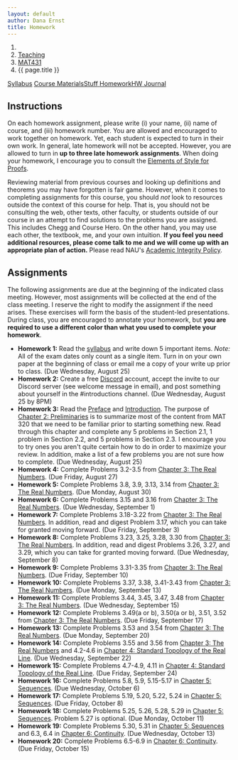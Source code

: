 ```yaml
---
layout: default
author: Dana Ernst
title: Homework
---
```


<ol class="breadcrumb">
  <li><a href="/"><i class="fa fa-home"></i></a></li>
  <li><a href="/teaching/">Teaching</a></li>
  <li><a href="/teaching/mat431f21">MAT431</a></li>
  <li class="active">{{ page.title }}</li>
</ol>

<div class="row">
<div class="col-xs-12">
<div class="btn-group btn-group-justified">
<a class="btn btn-default btn-success" href="{{site.baseurl}}/teaching/mat431f21/syllabus/">Syllabus</a>
<a class="btn btn-default btn-primary" href="{{site.baseurl}}/teaching/mat431f21/materials/">
<span class="hidden-xs">Course Materials</span><span class="visible-xs">Stuff</span>
</a>
<a class="btn btn-default btn-warning" href="{{site.baseurl}}/teaching/mat431f21/homework/">
<span class="hidden-xs">Homework</span><span class="visible-xs">HW</span>
</a>
<a class="btn btn-default btn-info" href="{{site.baseurl}}/teaching/mat431f21/journal/">Journal</a>
</div>
</div>
</div>

## Instructions ##
On each homework assignment, please write (i) your name, (ii) name of course, and (iii) homework number. You are allowed and encouraged to work together on homework. Yet, each student is expected to turn in their own work. In general, late homework will not be accepted. However, you are allowed to turn in **up to three late homework assignments**. When doing your homework, I encourage you to consult the [Elements of Style for Proofs]({{site.baseurl}}/teaching/ElementsOfStyle.pdf).

Reviewing material from previous courses and looking up definitions and theorems you may have forgotten is fair game. However, when it comes to completing assignments for this course, you should *not* look to resources outside the context of this course for help.  That is, you should not be consulting the web, other texts, other faculty, or students outside of our course in an attempt to find solutions to the problems you are assigned.  This includes Chegg and Course Hero. On the other hand, you may use each other, the textbook, me, and your own intuition. **If you feel you need additional resources, please come talk to me and we will come up with an appropriate plan of action.** Please read NAU's [Academic Integrity Policy](https://www5.nau.edu/policies/Client/Details/828?whoIsLooking=Students&pertainsTo=All&sortDirection=Ascending&page=1).

## Assignments ##
<!-- Unless otherwise indicated, submit each of the following assignments via BbLearn. I reserve the right to modify the assignment if the need arises.  These exercises will form the basis of the student-led presentations. -->
The following assignments are due at the beginning of the indicated class meeting. However, most assignments will be collected at the end of the class meeting.  I reserve the right to modify the assignment if the need arises.  These exercises will form the basis of the student-led presentations.  During class, you are encouraged to annotate your homework, but **you are required to use a different color than what you used to complete your homework**.

- **Homework 1:** Read the [syllabus]({{site.baseurl}}/teaching/mat431f21/syllabus/) and write down 5 important items. *Note:*  All of the exam dates only count as a single item.  Turn in on your own paper at the beginning of class or email me a copy of your write up prior to class. (Due Wednesday, August 25)
- **Homework 2:** Create a free [Discord](http://discord.com) account, accept the invite to our Discord server (see welcome message in email), and post something about yourself in the #introductions channel. (Due Wednesday, August 25 by 8PM)
- **Homework 3:** Read the [Preface]({{site.baseurl}}/teaching/mat431f21/Preface.pdf) and [Introduction]({{site.baseurl}}/teaching/mat431f21/Introduction.pdf). The purpose of [Chapter 2: Preliminaries]({{site.baseurl}}/teaching/mat431f21/Preliminaries.pdf) is to summarize most of the content from MAT 320 that we need to be familiar prior to starting something new. Read through this chapter and complete any 5 problems in Section 2.1, 1 problem in Section 2.2, and 5 problems in Section 2.3. I encourage you to try ones you aren't quite certain how to do in order to maximize your review. In addition, make a list of a few problems you are not sure how to complete. (Due Wednesday, August 25)
- **Homework 4:** Complete Problems 3.2-3.5 from [Chapter 3: The Real Numbers]({{site.baseurl}}/teaching/mat431f21/RealNumbers.pdf). (Due Friday, August 27)
- **Homework 5:** Complete Problems 3.8, 3.9, 3.13, 3.14 from [Chapter 3: The Real Numbers]({{site.baseurl}}/teaching/mat431f21/RealNumbers.pdf). (Due Monday, August 30)
- **Homework 6:** Complete Problems 3.15 and 3.16 from [Chapter 3: The Real Numbers]({{site.baseurl}}/teaching/mat431f21/RealNumbers.pdf). (Due Wednesday, September 1)
- **Homework 7:** Complete Problems 3.18-3.22 from [Chapter 3: The Real Numbers]({{site.baseurl}}/teaching/mat431f21/RealNumbers.pdf). In addition, read and digest Problem 3.17, which you can take for granted moving forward. (Due Friday, September 3)
- **Homework 8:** Complete Problems 3.23, 3.25, 3.28, 3.30 from [Chapter 3: The Real Numbers]({{site.baseurl}}/teaching/mat431f21/RealNumbers.pdf). In addition, read and digest Problems 3.26, 3.27, and 3.29, which you can take for granted moving forward. (Due Wednesday, September 8)
- **Homework 9:** Complete Problems 3.31-3.35 from [Chapter 3: The Real Numbers]({{site.baseurl}}/teaching/mat431f21/RealNumbers.pdf). (Due Friday, September 10)
- **Homework 10:** Complete Problems 3.37, 3.38, 3.41-3.43 from [Chapter 3: The Real Numbers]({{site.baseurl}}/teaching/mat431f21/RealNumbers.pdf).  (Due Monday, September 13)
- **Homework 11:** Complete Problems 3.44, 3.45, 3.47, 3.48 from [Chapter 3: The Real Numbers]({{site.baseurl}}/teaching/mat431f21/RealNumbers.pdf).  (Due Wednesday, September 15)
- **Homework 12:** Complete Problems 3.49(a or b), 3.50(a or b), 3.51, 3.52 from [Chapter 3: The Real Numbers]({{site.baseurl}}/teaching/mat431f21/RealNumbers.pdf).  (Due Friday, September 17)
- **Homework 13:** Complete Problems 3.53 and 3.54 from [Chapter 3: The Real Numbers]({{site.baseurl}}/teaching/mat431f21/RealNumbers.pdf).  (Due Monday, September 20)
- **Homework 14:** Complete Problems 3.55 and 3.56 from [Chapter 3: The Real Numbers]({{site.baseurl}}/teaching/mat431f21/RealNumbers.pdf) and 4.2-4.6 in [Chapter 4: Standard Topology of the Real Line]({{site.baseurl}}/teaching/mat431f21/Topology.pdf).  (Due Wednesday, September 22)
- **Homework 15:** Complete Problems 4.7-4.9, 4.11 in [Chapter 4: Standard Topology of the Real Line]({{site.baseurl}}/teaching/mat431f21/Topology.pdf).  (Due Friday, September 24)
- **Homework 16:** Complete Problems 5.8, 5.9, 5.15-5.17 in [Chapter 5: Sequences]({{site.baseurl}}/teaching/mat431f21/Sequences.pdf).  (Due Wednesday, October 6)
- **Homework 17:** Complete Problems 5.19, 5.20, 5.22, 5.24 in [Chapter 5: Sequences]({{site.baseurl}}/teaching/mat431f21/Sequences.pdf).  (Due Friday, October 8)
- **Homework 18:** Complete Problems 5.25, 5.26, 5.28, 5.29 in [Chapter 5: Sequences]({{site.baseurl}}/teaching/mat431f21/Sequences.pdf). Problem 5.27 is optional.  (Due Monday, October 11)
- **Homework 19:** Complete Problems 5.30, 5.31 in [Chapter 5: Sequences]({{site.baseurl}}/teaching/mat431f21/Sequences.pdf) and 6.3, 6.4 in [Chapter 6: Continuity]({{site.baseurl}}/teaching/mat431f21/Continuity.pdf).  (Due Wednesday, October 13)
- **Homework 20:** Complete Problems 6.5-6.9 in [Chapter 6: Continuity]({{site.baseurl}}/teaching/mat431f21/Continuity.pdf).  (Due Friday, October 15)
